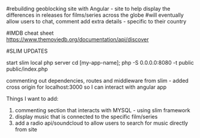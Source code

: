 #rebuilding geoblocking site with Angular - site to help display the differences in releases for films/series across the globe
#will eventually allow users to chat, comment add extra details - specific to their country

#IMDB cheat sheet
https://www.themoviedb.org/documentation/api/discover



#SLIM UPDATES

start slim local php server
cd [my-app-name]; php -S 0.0.0.0:8080 -t public public/index.php

commenting out dependencies, routes and middleware from slim - added cross origin for localhost:3000 so I can interact with angular app

Things I want to add:
1. commenting section that interacts with MYSQL - using slim framework
2. display music that is connected to the specific film/series
3. add a radio api/soundcloud to allow users to search for music directly from site
